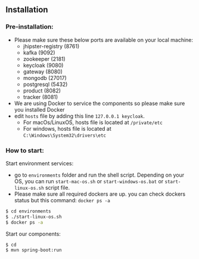 ## Installation

### Pre-installation:

* Please make sure these below ports are available on your local machine:
  * jhipster-registry (8761)
  * kafka (9092)
  * zookeeper (2181)
  * keycloak (9080)
  * gateway (8080)
  * mongodb (27017)
  * postgresql (5432)
  * product (8082)
  * tracker (8081)
* We are using Docker to service the components so please make sure you installed Docker
* edit `hosts` file by adding this line `127.0.0.1 keycloak`.
  * For macOs/LinuxOS, hosts file is located at `/private/etc`
  * For windows, hosts file is located at `C:\Windows\System32\drivers\etc`

### How to start:

Start environment services:

* go to `environments` folder and run the shell script. Depending on your OS, you can run `start-mac-os.sh`
  or `start-windows-os.bat` or `start-linux-os.sh` script file.
* Please make sure all required dockers are up. you can check dockers status but this command: `docker ps -a`

```sh
$ cd environments
$ ./start-linux-os.sh
$ docker ps -a
```

Start our components:

```sh
$ cd 
$ mvn spring-boot:run
```
